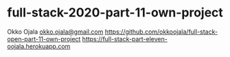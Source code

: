 # full-stack-2020-part-11-own-project
Okko Ojala
okko.ojala@gmail.com
https://github.com/okkoojala/full-stack-open-part-11-own-project
https://full-stack-part-eleven-oojala.herokuapp.com